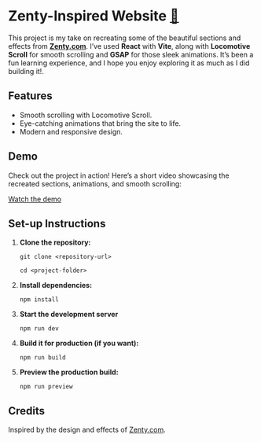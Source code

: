 # Zenty-Inspired Website [🔗](https://zentry-inspired-project.netlify.app/)

This project is my take on recreating some of the beautiful sections and effects from **[Zenty.com](https://www.zenty.com)**. I’ve used **React** with **Vite**, along with **Locomotive Scroll** for smooth scrolling and **GSAP** for those sleek animations. It’s been a fun learning experience, and I hope you enjoy exploring it as much as I did building it!.

## Features

-   Smooth scrolling with Locomotive Scroll.
-   Eye-catching animations that bring the site to life.
-   Modern and responsive design.

## Demo

Check out the project in action! Here’s a short video showcasing the recreated sections, animations, and smooth scrolling:
 
[Watch the demo](https://drive.google.com/file/d/1K_djfCEEb-WIrVuJJVUl9-ZC-RJXElu-/view?usp=sharing)

## Set-up Instructions

1.  **Clone the repository:**

    `git clone <repository-url>  `
    
    `cd <project-folder>` 
    
2.  **Install dependencies:**

    `npm install` 
    
3.  **Start the development server**

    `npm run dev` 
    
4.  **Build it for production (if you want):**

    `npm run build` 
    
5.  **Preview the production build:**

    `npm run preview` 
    

## Credits

Inspired by the design and effects of [Zenty.com](https://www.zenty.com).
